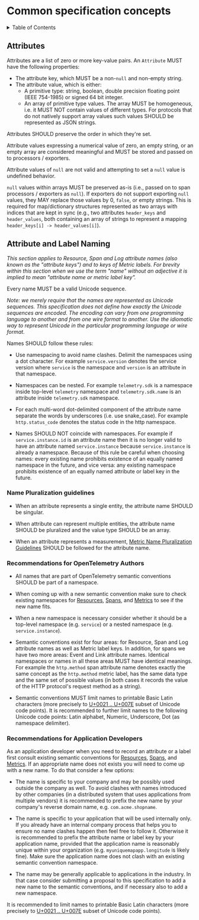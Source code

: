 # Common specification concepts

<details>
<summary>
Table of Contents
</summary>

- [Attributes](#attributes)
  - [Attribute and Label Naming](#attribute-and-label-naming)
    - [Name Pluralization Guidelines](#name-pluralization-guidelines)
    - [Recommendations for OpenTelemetry Authors](#recommendations-for-opentelemetry-authors)
    - [Recommendations for Application Developers](#recommendations-for-application-developers)

</details>

## Attributes

Attributes are a list of zero or more key-value pairs. An `Attribute` MUST have the following properties:

- The attribute key, which MUST be a non-`null` and non-empty string.
- The attribute value, which is either:
  - A primitive type: string, boolean, double precision floating point (IEEE 754-1985) or signed 64 bit integer.
  - An array of primitive type values. The array MUST be homogeneous,
    i.e. it MUST NOT contain values of different types. For protocols that do
    not natively support array values such values SHOULD be represented as JSON strings.

Attributes SHOULD preserve the order in which they're set.

Attribute values expressing a numerical value of zero, an empty string, or an
empty array are considered meaningful and MUST be stored and passed on to
processors / exporters.

Attribute values of `null` are not valid and attempting to set a `null` value is
undefined behavior.

`null` values within arrays MUST be preserved as-is (i.e., passed on to span
processors / exporters as `null`). If exporters do not support exporting `null`
values, they MAY replace those values by 0, `false`, or empty strings.
This is required for map/dictionary structures represented as two arrays with
indices that are kept in sync (e.g., two attributes `header_keys` and `header_values`,
both containing an array of strings to represent a mapping
`header_keys[i] -> header_values[i]`).

## Attribute and Label Naming

_This section applies to Resource, Span and Log attribute names (also known as
the "attribute keys") and to keys of Metric labels. For brevity within this
section when we use the term "name" without an adjective it is implied to mean
"attribute name or metric label key"._

Every name MUST be a valid Unicode sequence.

_Note: we merely require that the names are represented as Unicode sequences.
This specification does not define how exactly the Unicode sequences are
encoded. The encoding can vary from one programming language to another and from
one wire format to another. Use the idiomatic way to represent Unicode in the
particular programming language or wire format._

Names SHOULD follow these rules:

- Use namespacing to avoid name clashes. Delimit the namespaces using a dot
  character. For example `service.version` denotes the service version where
  `service` is the namespace and `version` is an attribute in that namespace.

- Namespaces can be nested. For example `telemetry.sdk` is a namespace inside
  top-level `telemetry` namespace and `telemetry.sdk.name` is an attribute
  inside `telemetry.sdk` namespace.

- For each multi-word dot-delimited component of the attribute name separate the
  words by underscores (i.e. use snake_case). For example `http.status_code`
  denotes the status code in the http namespace.

- Names SHOULD NOT coincide with namespaces. For example if
  `service.instance.id` is an attribute name then it is no longer valid to have
  an attribute named `service.instance` because `service.instance` is already a
  namespace. Because of this rule be careful when choosing names: every existing
  name prohibits existence of an equally named namespace in the future, and vice
  versa: any existing namespace prohibits existence of an equally named
  attribute or label key in the future.
  
### Name Pluralization guidelines

- When an attribute represents a single entity, the attribute name SHOULD be singular.

- When attribute can represent multiple entities, the attribute name SHOULD be pluralized
  and the value type SHOULD be an array.

- When an attribute represents a measurement,
  [Metric Name Pluralization Guidelines](../metrics/semantic_conventions/README.md#pluralization)
  SHOULD be followed for the attribute name.

### Recommendations for OpenTelemetry Authors

- All names that are part of OpenTelemetry semantic conventions SHOULD be part
  of a namespace.

- When coming up with a new semantic convention make sure to check existing
  namespaces for
  [Resources](https://github.com/open-telemetry/opentelemetry-specification/tree/master/specification/resource/semantic_conventions),
  [Spans](https://github.com/open-telemetry/opentelemetry-specification/tree/master/specification/trace/semantic_conventions),
  and
  [Metrics](https://github.com/open-telemetry/opentelemetry-specification/tree/master/specification/metrics/semantic_conventions)
  to see if the new name fits.

- When a new namespace is necessary consider whether it should be a top-level
  namespace (e.g. `service`) or a nested namespace (e.g. `service.instance`).

- Semantic conventions exist for four areas: for Resource, Span and Log
  attribute names as well as Metric label keys. In addition, for spans we have
  two more areas: Event and Link attribute names. Identical namespaces or names
  in all these areas MUST have identical meanings. For example the `http.method`
  span attribute name denotes exactly the same concept as the `http.method`
  metric label, has the same data type and the same set of possible values (in
  both cases it records the value of the HTTP protocol's request method as a
  string).

- Semantic conventions MUST limit names to printable Basic Latin characters
  (more precisely to
  [U+0021 .. U+007E](https://en.wikipedia.org/wiki/Basic_Latin_(Unicode_block)#Table_of_characters)
  subset of Unicode code points). It is recommended to further limit names to
  the following Unicode code points: Latin alphabet, Numeric, Underscore, Dot
  (as namespace delimiter).

### Recommendations for Application Developers

As an application developer when you need to record an attribute or a label
first consult existing semantic conventions for
[Resources](https://github.com/open-telemetry/opentelemetry-specification/tree/master/specification/resource/semantic_conventions),
[Spans](https://github.com/open-telemetry/opentelemetry-specification/tree/master/specification/trace/semantic_conventions),
and
[Metrics](https://github.com/open-telemetry/opentelemetry-specification/tree/master/specification/metrics/semantic_conventions).
If an appropriate name does not exists you will need to come up with a new name.
To do that consider a few options:

- The name is specific to your company and may be possibly used outside the
  company as well. To avoid clashes with names introduced by other companies (in
  a distributed system that uses applications from multiple vendors) it is
  recommended to prefix the new name by your company's reverse domain name, e.g.
  `com.acme.shopname`.

- The name is specific to your application that will be used internally only. If
  you already have an internal company process that helps you to ensure no name
  clashes happen then feel free to follow it. Otherwise it is recommended to
  prefix the attribute name or label key by your application name, provided that
  the application name is reasonably unique within your organization (e.g.
  `myuniquemapapp.longitude` is likely fine). Make sure the application name
  does not clash with an existing semantic convention namespace.

- The name may be generally applicable to applications in the industry. In that
  case consider submitting a proposal to this specification to add a new name to
  the semantic conventions, and if necessary also to add a new namespace.

It is recommended to limit names to printable Basic Latin characters
(more precisely to
[U+0021 .. U+007E](https://en.wikipedia.org/wiki/Basic_Latin_(Unicode_block)#Table_of_characters)
subset of Unicode code points).
